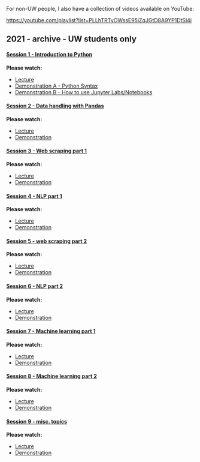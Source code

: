 For non-UW people, I also have a collection of videos available on YouTube:

https://youtube.com/playlist?list=PLLhTRTyOWssE95iZqJGtD8A9YP1DtSl4i

## 2021 - archive - UW students only
#### <u>Session 1 - Introduction to Python</u> 

**Please watch:** 

- <a href='https://uw.hosted.panopto.com/Panopto/Pages/Viewer.aspx?id=3f9690bc-9996-4ada-a84d-ac2a012c737c'>Lecture</a>  
- <a href='https://uw.hosted.panopto.com/Panopto/Pages/Viewer.aspx?id=ae07d870-ffa3-4372-8b2f-ad94011de9e4'>Demonstration A - Python Syntax</a>  
- <a href="https://uw.hosted.panopto.com/Panopto/Pages/Viewer.aspx?id=c3a0132d-4c38-44f7-9c3d-ac2a012c8e95">Demonstration B - How to use Jupyter Labs/Notebooks</a> 

#### <u>Session 2 - Data handling with Pandas</u> 

**Please watch:**  

- <a href='https://uw.hosted.panopto.com/Panopto/Pages/Viewer.aspx?id=888e522b-de45-45e3-91aa-ac2a012d1fe6'>Lecture</a>  
- <a href='https://uw.hosted.panopto.com/Panopto/Pages/Viewer.aspx?id=6b7e2ce5-86e0-47c1-b1df-ac2a012dc845'>Demonstration</a>  

#### <u>Session 3 - Web scraping part 1</u>

**Please watch:**  

- <a href='https://uw.hosted.panopto.com/Panopto/Pages/Viewer.aspx?id=dc546b44-df04-4094-b571-ac2a012fed10'>Lecture</a>  
- <a href='https://uw.hosted.panopto.com/Panopto/Pages/Viewer.aspx?id=4a271a62-cf3a-4fe8-b167-ac2a0131d7a8'>Demonstration</a>  

#### <u>Session 4 - NLP part 1</u> 

**Please watch:**  

* <a href='https://uw.hosted.panopto.com/Panopto/Pages/Viewer.aspx?id=b21c94c3-3e23-4394-accc-ac2a01331dd9'>Lecture</a>  
* <a href='https://uw.hosted.panopto.com/Panopto/Pages/Viewer.aspx?id=9dfb10f2-4fd2-4838-aa36-ac2f0150efc6'>Demonstration</a> 

#### <u>Session 5 - web scraping part 2</u> 

**Please watch:**  

* <a href='https://uw.hosted.panopto.com/Panopto/Pages/Viewer.aspx?id=b7c4ed44-ab1e-44f2-b0f1-ac3e00010be2'>Lecture</a>  
* <a href='https://uw.hosted.panopto.com/Panopto/Pages/Viewer.aspx?id=9a3a32d6-6f88-4418-bec9-ac3e00011e23'>Demonstration</a> 

#### <u>Session 6 - NLP part 2</u> 

**Please watch:**  

* <a href='https://uw.hosted.panopto.com/Panopto/Pages/Viewer.aspx?id=f2dfcfd9-455d-4d49-ad25-ac3e00010446'>Lecture</a>  
* <a href='https://uw.hosted.panopto.com/Panopto/Pages/Viewer.aspx?id=d1915afc-037a-4bcd-bbe8-ac3e000113d2'>Demonstration</a>  
 
#### <u>Session 7 - Machine learning part 1</u>

**Please watch:**  

* <a href='https://uw.hosted.panopto.com/Panopto/Pages/Viewer.aspx?id=7ac167fa-2232-4287-9386-ac3f017a92c1'>Lecture</a>  
* <a href='https://uw.hosted.panopto.com/Panopto/Pages/Viewer.aspx?id=16e136ca-e10f-4e24-afce-ac3f017a8556'>Demonstration</a> 

#### <u>Session 8 - Machine learning part 2</u>

**Please watch:**  

* <a href='https://uw.hosted.panopto.com/Panopto/Pages/Viewer.aspx?id=e9854467-2f26-43f3-a951-ac3f017a9832'>Lecture</a>  
* <a href='https://uw.hosted.panopto.com/Panopto/Pages/Viewer.aspx?id=d45d1b93-ad98-410d-adec-ac3f017a8c6c'>Demonstration</a> 

#### <u>Session 9 - misc. topics</u> 

**Please watch:**  

* <a href='https://uw.hosted.panopto.com/Panopto/Pages/Viewer.aspx?id=f1bca33f-1ab3-4f2a-9b60-ac40000009b3'>Lecture</a>  
* <a href='https://uw.hosted.panopto.com/Panopto/Pages/Viewer.aspx?id=7c6c86a7-652a-4731-80f1-ac2a013422e5'>Demonstration</a>  
